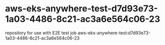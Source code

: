 # aws-eks-anywhere-test-d7d93e73-1a03-4486-8c21-ac3a6e564c06-23
repository for use with E2E test job aws-eks-anywhere-test:d7d93e73-1a03-4486-8c21-ac3a6e564c06-23
